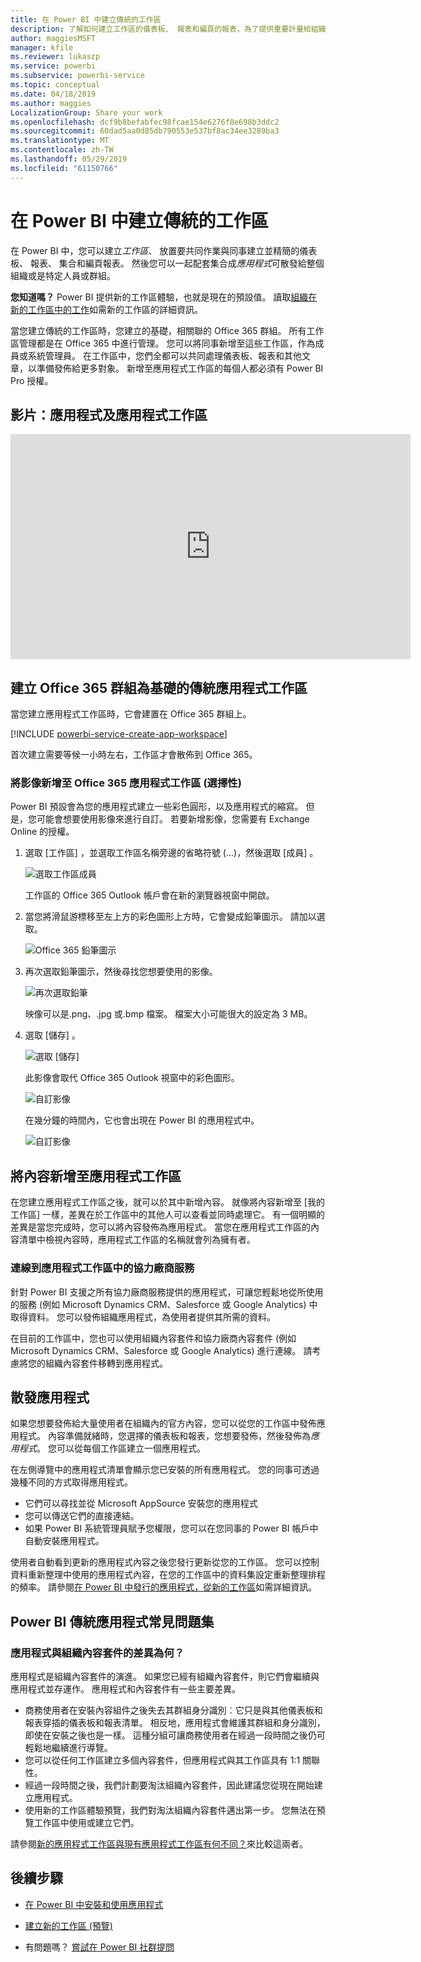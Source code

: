```yaml
---
title: 在 Power BI 中建立傳統的工作區
description: 了解如何建立工作區的儀表板、 報表和編頁的報表，為了提供重要計量給組織而建立的集合。
author: maggiesMSFT
manager: kfile
ms.reviewer: lukaszp
ms.service: powerbi
ms.subservice: powerbi-service
ms.topic: conceptual
ms.date: 04/18/2019
ms.author: maggies
LocalizationGroup: Share your work
ms.openlocfilehash: dcf9b8befabfec98fcae154e6276f8e698b3ddc2
ms.sourcegitcommit: 60dad5aa0d85db790553e537bf8ac34ee3289ba3
ms.translationtype: MT
ms.contentlocale: zh-TW
ms.lasthandoff: 05/29/2019
ms.locfileid: "61150766"
---
```

# <a name="create-classic-workspaces-in-power-bi"></a>在 Power BI 中建立傳統的工作區

在 Power BI 中，您可以建立*工作區*、 放置要共同作業與同事建立並精簡的儀表板、 報表、 集合和編頁報表。 然後您可以一起配套集合成*應用程式*可散發給整個組織或是特定人員或群組。 

**您知道嗎？** Power BI 提供新的工作區體驗，也就是現在的預設值。 讀取[組織在新的工作區中的工作](service-new-workspaces.md)如需新的工作區的詳細資訊。 

當您建立傳統的工作區時，您建立的基礎，相關聯的 Office 365 群組。 所有工作區管理都是在 Office 365 中進行管理。 您可以將同事新增至這些工作區，作為成員或系統管理員。 在工作區中，您們全都可以共同處理儀表板、報表和其他文章，以準備發佈給更多對象。 新增至應用程式工作區的每個人都必須有 Power BI Pro 授權。 

## <a name="video-apps-and-app-workspaces"></a>影片：應用程式及應用程式工作區
<iframe width="640" height="360" src="https://www.youtube.com/embed/Ey5pyrr7Lk8?showinfo=0" frameborder="0" allowfullscreen></iframe>

## <a name="create-a-classic-app-workspace-based-on-an-office-365-group"></a>建立 Office 365 群組為基礎的傳統應用程式工作區

當您建立應用程式工作區時，它會建置在 Office 365 群組上。

[!INCLUDE [powerbi-service-create-app-workspace](./includes/powerbi-service-create-app-workspace.md)]

首次建立需要等候一小時左右，工作區才會散佈到 Office 365。 

### <a name="add-an-image-to-your-office-365-app-workspace-optional"></a>將影像新增至 Office 365 應用程式工作區 (選擇性)
Power BI 預設會為您的應用程式建立一些彩色圓形，以及應用程式的縮寫。 但是，您可能會想要使用影像來進行自訂。 若要新增影像，您需要有 Exchange Online 的授權。

1. 選取 [工作區]  ，並選取工作區名稱旁邊的省略符號 (...)，然後選取 [成員]  。 
   
     ![選取工作區成員](media/service-create-distribute-apps/power-bi-apps-workspace-members.png)
   
    工作區的 Office 365 Outlook 帳戶會在新的瀏覽器視窗中開啟。
2. 當您將滑鼠游標移至左上方的彩色圖形上方時，它會變成鉛筆圖示。 請加以選取。
   
     ![Office 365 鉛筆圖示](media/service-create-distribute-apps/power-bi-apps-workspace-edit-image.png)
3. 再次選取鉛筆圖示，然後尋找您想要使用的影像。
   
     ![再次選取鉛筆](media/service-create-distribute-apps/power-bi-apps-workspace-edit-group.png)

     映像可以是.png、.jpg 或.bmp 檔案。 檔案大小可能很大的設定為 3 MB。 

4. 選取 [儲存]  。
   
     ![選取 [儲存]](media/service-create-distribute-apps/power-bi-apps-workspace-save-image.png)
   
    此影像會取代 Office 365 Outlook 視窗中的彩色圖形。 
   
     ![自訂影像](media/service-create-distribute-apps/power-bi-apps-workspace-image-in-office-365.png)
   
    在幾分鐘的時間內，它也會出現在 Power BI 的應用程式中。
   
     ![自訂影像](media/service-create-distribute-apps/power-bi-apps-image.png)

## <a name="add-content-to-your-app-workspace"></a>將內容新增至應用程式工作區

在您建立應用程式工作區之後，就可以於其中新增內容。 就像將內容新增至 [我的工作區] 一樣，差異在於工作區中的其他人可以查看並同時處理它。 有一個明顯的差異是當您完成時，您可以將內容發佈為應用程式。 當您在應用程式工作區的內容清單中檢視內容時，應用程式工作區的名稱就會列為擁有者。

### <a name="connect-to-third-party-services-in-app-workspaces"></a>連線到應用程式工作區中的協力廠商服務

針對 Power BI 支援之所有協力廠商服務提供的應用程式，可讓您輕鬆地從所使用的服務 (例如 Microsoft Dynamics CRM、Salesforce 或 Google Analytics) 中取得資料。 您可以發佈組織應用程式，為使用者提供其所需的資料。

在目前的工作區中，您也可以使用組織內容套件和協力廠商內容套件 (例如 Microsoft Dynamics CRM、Salesforce 或 Google Analytics) 進行連線。 請考慮將您的組織內容套件移轉到應用程式。

## <a name="distribute-an-app"></a>散發應用程式

如果您想要發佈給大量使用者在組織內的官方內容，您可以從您的工作區中發佈應用程式。  內容準備就緒時，您選擇的儀表板和報表，您想要發佈，然後發佈為*應用程式*。 您可以從每個工作區建立一個應用程式。

在左側導覽中的應用程式清單會顯示您已安裝的所有應用程式。 您的同事可透過幾種不同的方式取得應用程式。 
- 它們可以尋找並從 Microsoft AppSource 安裝您的應用程式
- 您可以傳送它們的直接連結。 
- 如果 Power BI 系統管理員賦予您權限，您可以在您同事的 Power BI 帳戶中自動安裝應用程式。 

使用者自動看到更新的應用程式內容之後您發行更新從您的工作區。 您可以控制資料重新整理中使用的應用程式內容，在您的工作區中的資料集設定重新整理排程的頻率。 請參閱[在 Power BI 中發行的應用程式，從新的工作區](service-create-distribute-apps.md)如需詳細資訊。

## <a name="power-bi-classic-apps-faq"></a>Power BI 傳統應用程式常見問題集

### <a name="how-are-apps-different-from-organizational-content-packs"></a>應用程式與組織內容套件的差異為何？
應用程式是組織內容套件的演進。 如果您已經有組織內容套件，則它們會繼續與應用程式並存運作。 應用程式和內容套件有一些主要差異。 

* 商務使用者在安裝內容組件之後失去其群組身分識別︰它只是與其他儀表板和報表穿插的儀表板和報表清單。 相反地，應用程式會維護其群組和身分識別，即使在安裝之後也是一樣。 這種分組可讓商務使用者在經過一段時間之後仍可輕鬆地繼續進行導覽。
* 您可以從任何工作區建立多個內容套件，但應用程式與其工作區具有 1:1 關聯性。 
* 經過一段時間之後，我們計劃要淘汰組織內容套件，因此建議您從現在開始建立應用程式。  
* 使用新的工作區體驗預覽，我們對淘汰組織內容套件邁出第一步。 您無法在預覽工作區中使用或建立它們。

請參閱[新的應用程式工作區與現有應用程式工作區有何不同？](service-new-workspaces.md#how-are-the-new-workspaces-different-from-current-workspaces)來比較這兩者。 

## <a name="next-steps"></a>後續步驟
* [在 Power BI 中安裝和使用應用程式](service-create-distribute-apps.md)
- [建立新的工作區 (預覽)](service-create-the-new-workspaces.md)
* 有問題嗎？ [嘗試在 Power BI 社群提問](http://community.powerbi.com/)

